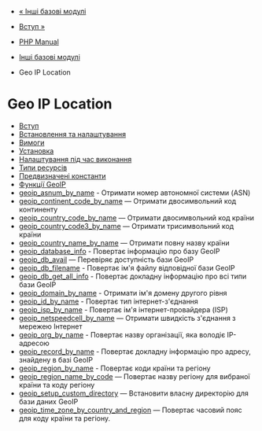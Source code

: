 - [« Інші базові модулі](refs.basic.other.md)
- [Вступ »](intro.geoip.md)

- [PHP Manual](index.md)
- [Інші базові модулі](refs.basic.other.md)
- Geo IP Location

# Geo IP Location

- [Вступ](intro.geoip.md)
- [Встановлення та налаштування](geoip.setup.md)
- [Вимоги](geoip.requirements.md)
- [Установка](geoip.installation.md)
- [Налаштування під час виконання](geoip.configuration.md)
- [Типи ресурсів](geoip.resources.md)
- [Предвизначені константи](geoip.constants.md)
- [Функції GeoIP](ref.geoip.md)
- [geoip_asnum_by_name](function.geoip-asnum-by-name.md) -
Отримати номер автономної системи (ASN)
- [geoip_continent_code_by_name](function.geoip-continent-code-by-name.md)
— Отримати двосимвольний код континенту
- [geoip_country_code_by_name](function.geoip-country-code-by-name.md)
— Отримати двосимвольний код країни
- [geoip_country_code3_by_name](function.geoip-country-code3-by-name.md)
— Отримати трисимвольний код країни
- [geoip_country_name_by_name](function.geoip-country-name-by-name.md)
— Отримати повну назву країни
- [geoip_database_info](function.geoip-database-info.md) -
Повертає інформацію про базу GeoIP
- [geoip_db_avail](function.geoip-db-avail.md) — Перевіряє
доступність бази GeoIP
- [geoip_db_filename](function.geoip-db-filename.md) -
Повертає ім'я файлу відповідної бази GeoIP
- [geoip_db_get_all_info](function.geoip-db-get-all-info.md) -
Повертає докладну інформацію про всі типи бази GeoIP
- [geoip_domain_by_name](function.geoip-domain-by-name.md) -
Отримати ім'я домену другого рівня
- [geoip_id_by_name](function.geoip-id-by-name.md) - Повертає
тип інтернет-з'єднання
- [geoip_isp_by_name](function.geoip-isp-by-name.md) -
Повертає ім'я інтернет-провайдера (ISP)
- [geoip_netspeedcell_by_name](function.geoip-netspeedcell-by-name.md)
— Отримати швидкість з'єднання з мережею Інтернет
- [geoip_org_by_name](function.geoip-org-by-name.md) -
Повертає назву організації, яка володіє IP-адресою
- [geoip_record_by_name](function.geoip-record-by-name.md) -
Повертає докладну інформацію про адресу, знайдену в базі
GeoIP
- [geoip_region_by_name](function.geoip-region-by-name.md) -
Повертає коди країни та регіону
- [geoip_region_name_by_code](function.geoip-region-name-by-code.md)
— Повертає назву регіону для вибраної країни та коду
регіону
- [geoip_setup_custom_directory](function.geoip-setup-custom-directory.md)
— Встановити власну директорію для бази даних GeoIP
- [geoip_time_zone_by_country_and_region](function.geoip-time-zone-by-country-and-region.md)
— Повертає часовий пояс для коду країни та регіону.
